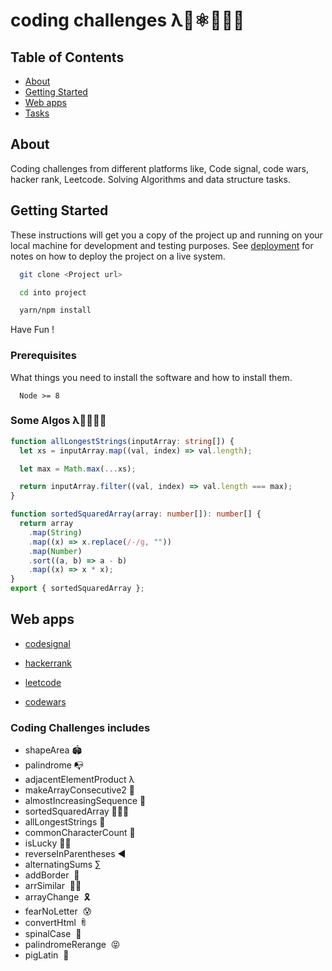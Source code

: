 # coding challenges λ🌟⚛️👨🏻‍💻

## Table of Contents

- [About](#about)
- [Getting Started](#getting_started)
- [Web apps](#web)
- [Tasks](#tasks)

## About <a name = "about"></a>

Coding challenges from different platforms like, Code signal, code wars, hacker rank, Leetcode. Solving Algorithms and data structure tasks.

## Getting Started <a name = "getting_started"></a>

These instructions will get you a copy of the project up and running on your local machine for development and testing purposes. See [deployment](#deployment) for notes on how to deploy the project on a live system.

```bash
  git clone <Project url>

  cd into project

  yarn/npm install

```

Have Fun !

### Prerequisites

What things you need to install the software and how to install them.

```
  Node >= 8
```

### Some Algos λ👨🏻‍💻😎

```ts
function allLongestStrings(inputArray: string[]) {
  let xs = inputArray.map((val, index) => val.length);

  let max = Math.max(...xs);

  return inputArray.filter((val, index) => val.length === max);
}

function sortedSquaredArray(array: number[]): number[] {
  return array
    .map(String)
    .map((x) => x.replace(/-/g, ""))
    .map(Number)
    .sort((a, b) => a - b)
    .map((x) => x * x);
}
export { sortedSquaredArray };
```

## Web apps <a name = "web"></a>

- [codesignal](https://app.codesignal.com/)

- [hackerrank](https://www.hackerrank.com/)

- [leetcode](https://leetcode.com/)

- [codewars](https://www.codewars.com/)

### Coding Challenges includes <a name = "tasks" ></a>

- shapeArea 🏟
- palindrome 📭
- adjacentElementProduct λ
- makeArrayConsecutive2 🌟
- almostIncreasingSequence 📲
- sortedSquaredArray 🧙🏻‍♂️
- allLongestStrings 🤥
- commonCharacterCount 🚙
- isLucky ✌🏼
- reverseInParentheses ◀️
- alternatingSums ∑
- addBorder  🐫
- arrSimilar  👯‍♂️
- arrayChange  🎗
- fearNoLetter  😰
- convertHtml  ꄭ
- spinalCase  🐞
- palindromeRerange  😝
- pigLatin  🐽
